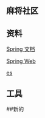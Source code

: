 ## 麻将社区
## 资料
[Spring 文档](www.baidu.com)

[Spring Web](www.baidu.com)

[es](www.baidu.com)

## 工具

##新的